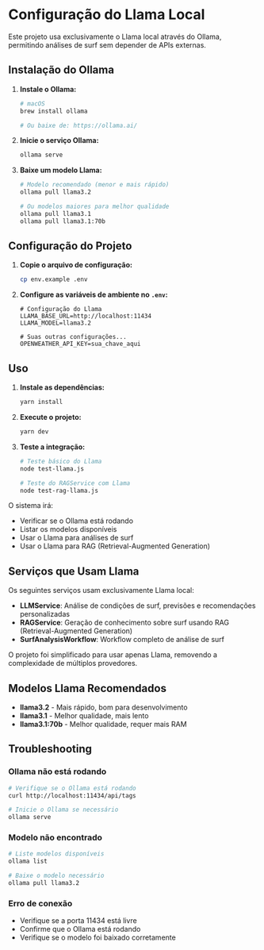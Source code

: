 # Configuração do Llama Local

Este projeto usa exclusivamente o Llama local através do Ollama, permitindo análises de surf sem depender de APIs externas.

## Instalação do Ollama

1. **Instale o Ollama:**
   ```bash
   # macOS
   brew install ollama
   
   # Ou baixe de: https://ollama.ai/
   ```

2. **Inicie o serviço Ollama:**
   ```bash
   ollama serve
   ```

3. **Baixe um modelo Llama:**
   ```bash
   # Modelo recomendado (menor e mais rápido)
   ollama pull llama3.2
   
   # Ou modelos maiores para melhor qualidade
   ollama pull llama3.1
   ollama pull llama3.1:70b
   ```

## Configuração do Projeto

1. **Copie o arquivo de configuração:**
   ```bash
   cp env.example .env
   ```

2. **Configure as variáveis de ambiente no `.env`:**
   ```env
   # Configuração do Llama
   LLAMA_BASE_URL=http://localhost:11434
   LLAMA_MODEL=llama3.2
   
   # Suas outras configurações...
   OPENWEATHER_API_KEY=sua_chave_aqui
   ```

## Uso

1. **Instale as dependências:**
   ```bash
   yarn install
   ```

2. **Execute o projeto:**
   ```bash
   yarn dev
   ```

3. **Teste a integração:**
   ```bash
   # Teste básico do Llama
   node test-llama.js
   
   # Teste do RAGService com Llama
   node test-rag-llama.js
   ```

O sistema irá:
- Verificar se o Ollama está rodando
- Listar os modelos disponíveis
- Usar o Llama para análises de surf
- Usar o Llama para RAG (Retrieval-Augmented Generation)

## Serviços que Usam Llama

Os seguintes serviços usam exclusivamente Llama local:

- **LLMService**: Análise de condições de surf, previsões e recomendações personalizadas
- **RAGService**: Geração de conhecimento sobre surf usando RAG (Retrieval-Augmented Generation)
- **SurfAnalysisWorkflow**: Workflow completo de análise de surf

O projeto foi simplificado para usar apenas Llama, removendo a complexidade de múltiplos provedores.

## Modelos Llama Recomendados

- **llama3.2** - Mais rápido, bom para desenvolvimento
- **llama3.1** - Melhor qualidade, mais lento
- **llama3.1:70b** - Melhor qualidade, requer mais RAM

## Troubleshooting

### Ollama não está rodando
```bash
# Verifique se o Ollama está rodando
curl http://localhost:11434/api/tags

# Inicie o Ollama se necessário
ollama serve
```

### Modelo não encontrado
```bash
# Liste modelos disponíveis
ollama list

# Baixe o modelo necessário
ollama pull llama3.2
```

### Erro de conexão
- Verifique se a porta 11434 está livre
- Confirme que o Ollama está rodando
- Verifique se o modelo foi baixado corretamente
